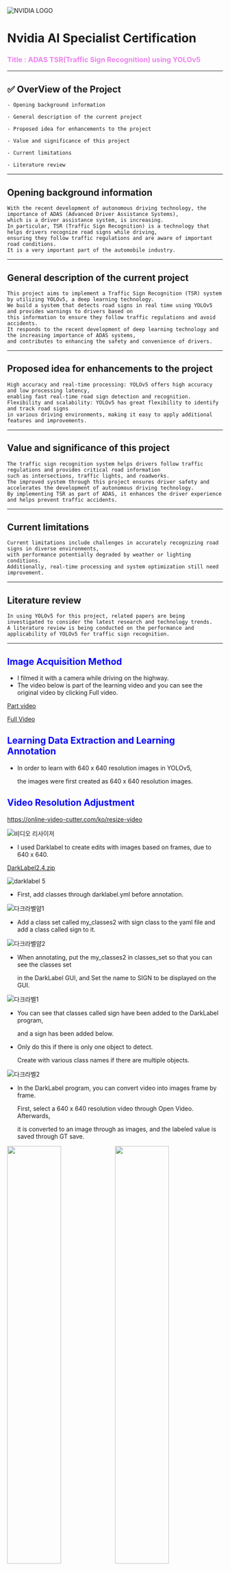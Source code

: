 ![NVIDIA LOGO](https://github.com/user-attachments/assets/9cf87f01-ff75-4c6a-b4c8-2560ca2e4db7)

# Nvidia AI Specialist Certification
### <span style="color:violet">Title : ADAS TSR(Traffic Sign Recognition) using YOLOv5</span>
---
## ✅ OverView of the Project
    - Opening background information

    - General description of the current project

    - Proposed idea for enhancements to the project

    - Value and significance of this project

    - Current limitations

    - Literature review
---
## Opening background information
```
With the recent development of autonomous driving technology, the importance of ADAS (Advanced Driver Assistance Systems),
which is a driver assistance system, is increasing.
In particular, TSR (Traffic Sign Recognition) is a technology that helps drivers recognize road signs while driving,
ensuring they follow traffic regulations and are aware of important road conditions.
It is a very important part of the automobile industry.
```
---
## General description of the current project
```
This project aims to implement a Traffic Sign Recognition (TSR) system by utilizing YOLOv5, a deep learning technology.
We build a system that detects road signs in real time using YOLOv5 and provides warnings to drivers based on
this information to ensure they follow traffic regulations and avoid accidents. 
It responds to the recent development of deep learning technology and the increasing importance of ADAS systems,
and contributes to enhancing the safety and convenience of drivers.
```
---
## Proposed idea for enhancements to the project
```
High accuracy and real-time processing: YOLOv5 offers high accuracy and low processing latency,
enabling fast real-time road sign detection and recognition.
Flexibility and scalability: YOLOv5 has great flexibility to identify and track road signs
in various driving environments, making it easy to apply additional features and improvements.
```
---
## Value and significance of this project
```
The traffic sign recognition system helps drivers follow traffic regulations and provides critical road information
such as intersections, traffic lights, and roadworks.
The improved system through this project ensures driver safety and accelerates the development of autonomous driving technology.
By implementing TSR as part of ADAS, it enhances the driver experience and helps prevent traffic accidents.
```
---
## Current limitations
```
Current limitations include challenges in accurately recognizing road signs in diverse environments,
with performance potentially degraded by weather or lighting conditions.
Additionally, real-time processing and system optimization still need improvement.
```
---
## Literature review
```
In using YOLOv5 for this project, related papers are being investigated to consider the latest research and technology trends.
A literature review is being conducted on the performance and applicability of YOLOv5 for traffic sign recognition.
```
---
## <span style="color:blue"> Image Acquisition Method </span>
- I filmed it with a camera while driving on the highway.
- The video below is part of the learning video and you can see the original video by clicking Full video.

[Part video](https://github.com/user-attachments/assets/7b6a1ff1-6c04-4dd7-b26a-bd7dc63bf89e)

[Full Video](https://youtu.be/28CcGXX3-3A)

## <span style="color:blue">Learning Data Extraction and Learning Annotation </span>

- In order to learn with 640 x 640 resolution images in YOLOv5,

  the images were first created as 640 x 640 resolution images.


## <span style="color:blue"> Video Resolution Adjustment </span>


<https://online-video-cutter.com/ko/resize-video>

![비디오 리사이저](https://github.com/user-attachments/assets/70e5e7a4-8d07-484c-bf78-bb652f0b381e)

- I used Darklabel to create edits with images based on frames, due to 640 x 640.
  

[DarkLabel2.4.zip](https://github.com/user-attachments/files/17794875/DarkLabel2.4.zip)

![darklabel 5](https://github.com/user-attachments/assets/1769e2b0-84ba-4854-beaa-2e4dd4cecf4c)

- First, add classes through darklabel.yml before annotation.


![다크라벨얌1](https://github.com/user-attachments/assets/3d8d6b52-dd4a-455e-9463-3f1f29f527de)

- Add a class set called my_classes2 with sign class to the yaml file and add a class called sign to it.

  
![다크라벨얌2](https://github.com/user-attachments/assets/b9811883-fc21-4f47-9985-ba8dca6c6fc6)
- When annotating, put the my_classes2 in classes_set so that you can see the classes set

  in the DarkLabel GUI, and Set the name to SIGN to be displayed on the GUI.
  

![다크라벨1](https://github.com/user-attachments/assets/cec14a11-6d59-4669-8883-472a8fe4925c)

- You can see that classes called sign have been added to the DarkLabel program,

  and a sign has been added below.

- Only do this if there is only one object to detect.

  Create with various class names if there are multiple objects.

  
![다크라벨2](https://github.com/user-attachments/assets/fd294b2c-770e-481c-87a4-0191cdfe628e)

- In the DarkLabel program, you can convert video into images frame by frame.

  First, select a 640 x 640 resolution video through Open Video. Afterwards,

  it is converted to an image through as images, and the labeled value is saved through GT save.

<img src="https://github.com/user-attachments/assets/0d4dac2b-8cab-4b5b-abca-67cc409a8c14" width="50%" height="50%"><img src="https://github.com/user-attachments/assets/da7d2462-f52f-4a7c-88d6-53f2cf6cfaa3" width="50%" height="50%">
    
- You can see that labeled text documents and image files are in the labels folder and the images folder, respectively.

---

## NVIDIA JETSON NANO LEANING COURSE

- To install YOLOv5, clone the repository and install the packages specified in `requirements.txt`.

  Google Colaboratory was used and learning was conducted by linking to Google Drive.

  
```ipynb
!git clone https://github.com/ultralytics/yolov5
%cd yolov5
%pip install -qr requirements.txt
```

- Insert images and labeled values ​​into the images and labels folder in the Train folder to be trained.

<img src="https://github.com/user-attachments/assets/f95c88df-88cf-4d58-87cc-748065ae68e3" width="50%" height="50%"><img src="https://github.com/user-attachments/assets/13e6cebd-11cd-4f21-abfa-d0e262cb428e" width="50%" height="50%">


- After preprocessing the image files in imagespath, save them as a single .npy file.

```ipynb
import numpy as np
import tensorflow as tf
import os
from PIL import Image
from tensorflow.python.eager.context import eager_mode

def _preproc(image, output_height=512, output_width=512, resize_side=512):
    ''' imagenet-standard: aspect-preserving resize to 256px smaller-side, then central-crop to 224px'''
    with eager_mode():
        h, w = image.shape[0], image.shape[1]
        scale = tf.cond(tf.less(h, w), lambda: resize_side / h, lambda: resize_side / w)
        resized_image = tf.compat.v1.image.resize_bilinear(tf.expand_dims(image, 0), [int(h*scale), int(w*scale)])
        cropped_image = tf.compat.v1.image.resize_with_crop_or_pad(resized_image, output_height, output_width)
        return tf.squeeze(cropped_image)

def Create_npy(imagespath, imgsize, ext) :
    images_list = [img_name for img_name in os.listdir(imagespath) if
                os.path.splitext(img_name)[1].lower() == '.'+ext.lower()]
    calib_dataset = np.zeros((len(images_list), imgsize, imgsize, 3), dtype=np.float32)

    for idx, img_name in enumerate(sorted(images_list)):
        img_path = os.path.join(imagespath, img_name)
        try:
            if os.path.getsize(img_path) == 0:
                print(f"Error: {img_path} is empty.")
                continue

            img = Image.open(img_path)
            img = img.convert("RGB")
            img_np = np.array(img)

            img_preproc = _preproc(img_np, imgsize, imgsize, imgsize)
            calib_dataset[idx,:,:,:] = img_preproc.numpy().astype(np.uint8)
            print(f"Processed image {img_path}")

        except Exception as e:
            print(f"Error processing image {img_path}: {e}")

    np.save('calib_set.npy', calib_dataset)
```

- Edit the `data.yaml` file to match the classes.

![데이터얌](https://github.com/user-attachments/assets/37464099-5da2-4959-a921-9887f8ae1799)


- Learning is conducted based on `data.yaml`.

```ipynb
!python train.py  --img 512 --batch 16 --epochs 300 --data /content/drive/MyDrive/yolov5/yolov5/data.yaml --weights yolov5n.pt --cache
```


--`img 512` : This argument sets the image size to 512x512 pixels for training and inference. 

YOLOv5 models are trained on square images, and this parameter determines the resolution.

--`batch 16` : This specifies the batch size for training, meaning 16 images will be processed simultaneously in each iteration. 

Batch size can impact training speed and memory usage.

--`epochs 300` : This sets the number of training epochs to 300. An epoch represents one complete pass through the entire training dataset.

--`data /content/drive/MyDrive/yolov5/yolov5/data.yaml` : This argument points to the data.yaml file, which contains the configuration for your dataset, 

including the paths to your training and validation images and labels.

--`weights yolov5n.pt` : This specifies the initial weights to use for the model. 

yolov5n.pt represents a pre-trained YOLOv5 nano model, which can be used as a starting point for faster training.

--`cache` : This option enables caching of images to potentially speed up training, especially if you have a large dataset.


## learning results


- PR_Curve / F1_Curve

<img src="https://github.com/user-attachments/assets/18da92cc-ae8a-4dfe-b049-a858a8ea77f2" width="50%" height="50%"><img src="https://github.com/user-attachments/assets/cde44001-7ed3-4705-9265-81b7c4f4fa6c" width="50%" height="50%">

- P_Curve / R_Curve

<img src="https://github.com/user-attachments/assets/80de5d47-00e1-4ba8-9360-1a5e01c5b4d5" width="50%" height="50%"><img src="https://github.com/user-attachments/assets/50dc7fb6-7295-4080-9098-9994b6283792" width="50%" height="50%">

- confusion_matrix

<img src="https://github.com/user-attachments/assets/f4391b18-94f3-4242-a303-ce6673e526d3" width="50%" height="50%">

- labels / labels_correlogram

<img src="https://github.com/user-attachments/assets/4eb5e2a3-2930-4399-ad86-e09ef22d33aa" width="50%" height="50%"><img src="https://github.com/user-attachments/assets/80cd0314-f7cc-4482-b373-abbca8709a2e" width="50%" height="50%">


- results

![result](https://github.com/user-attachments/assets/66ee029e-6b99-41cb-a815-d82a5921ad92)

- val_batch1_pred / val_batch2_pred

<img src="https://github.com/user-attachments/assets/a1919dad-ab5d-48a6-a4a9-39dde76a5c12" width="50%" height="50%"><img src="https://github.com/user-attachments/assets/4b30e42f-17a9-4ae6-a308-b62c7336a21f" width="50%" height="50%">

- learning file

    - [Result](https://drive.google.com/drive/folders/1mz9lRwu_nwsyweWgbLiDaz_5yb4ooJBt?usp=drive_link)

---

## detect results

- After completing training, run `detect.py` based on the image used for training.

```ipynb
!python detect.py --weights /content/drive/MyDrive/yolov5/yolov5/runs/train/exp/weights/best.pt --img 512 --conf 0.1 --source /content/drive/MyDrive/yolov5/yolov5/Train/images
```


--`!python detect.py` : This part calls the Python interpreter to execute the detect.py script, 


which is responsible for running inference using a YOLOv5 model.

--`weights /content/drive/MyDrive/yolov5/yolov5/runs/train/exp/weights/best.pt` : This argument specifies the path 

to the trained model weights file (best.pt).

This file contains the learned parameters of the model, allowing it to detect objects. 

It's likely that you trained the model in a previous step (exp5) and saved the best performing weights to this location.

--`img 512` : This argument sets the image size for inference to 512x512 pixels. 

This should match the image size used during training to ensure optimal performance.

--`conf 0.1` : This sets the confidence threshold for object detection. 

The model will only output detections with a confidence score of 0.1 or higher. 

This value can be adjusted to control the sensitivity of the detector. 

Lowering the confidence threshold will result in more detections, but may also increase the number of false positives.

--`source /content/drive/MyDrive/yolov5/yolov5/Train/images` : This argument specifies the path to the input 

images or directory of images that you want to run inference on. 

In this case, it's pointing to the Train/images directory, which likely contains the images you used for training. 

You can change this path to any directory containing images you want to analyze.
 


## Video produced through detect results

<https://github.com/user-attachments/assets/c13e3c1f-cea9-4594-849c-3d9fb3b3830f>


<https://github.com/user-attachments/assets/20958aea-63ad-4a69-96df-e4b24a588d93>


<https://github.com/user-attachments/assets/f5956c99-8722-43a7-a919-74f1e6f31d57>

- Full Video
    - <https://youtu.be/D4pHk0_oL5w>
    
- Jetson Nano Results Videos
    - <https://youtu.be/C-sSawc2YxE>

- Project File
    - <https://drive.google.com/drive/folders/1kXQD0gHu7XKAxDD1jPbUyIoKcj3Dzffy?usp=drive_link>

---


## Conclusion

```
✅ The values ​​learned using the vehicle license plate maintained a value of 0.8 to 0.9, showing high accuracy.

However, as it recognizes similar white bricks and lights, various license plates and a lot of data are needed.

However, the vehicle license plate image used for learning maintained a value of 0.8 to 0.9, showing high accuracy,

so training the model with more diverse license plate photos and angle data and applying

appropriate data processing resulted in improved values. You will get it.
```
